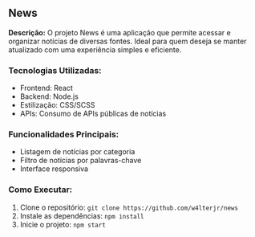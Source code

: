 <h2>News</h2>
        <p><strong>Descrição:</strong> O projeto News é uma aplicação que permite acessar e organizar notícias de diversas fontes. Ideal para quem deseja se manter atualizado com uma experiência simples e eficiente.</p>
        <h3>Tecnologias Utilizadas:</h3>
        <ul>
            <li>Frontend: React</li>
            <li>Backend: Node.js</li>
            <li>Estilização: CSS/SCSS</li>
            <li>APIs: Consumo de APIs públicas de notícias</li>
        </ul>
        <h3>Funcionalidades Principais:</h3>
        <ul>
            <li>Listagem de notícias por categoria</li>
            <li>Filtro de notícias por palavras-chave</li>
            <li>Interface responsiva</li>
        </ul>
        <h3>Como Executar:</h3>
        <ol>
            <li>Clone o repositório: <code>git clone https://github.com/w4lterjr/news</code></li>
            <li>Instale as dependências: <code>npm install</code></li>
            <li>Inicie o projeto: <code>npm start</code></li>
        </ol>
